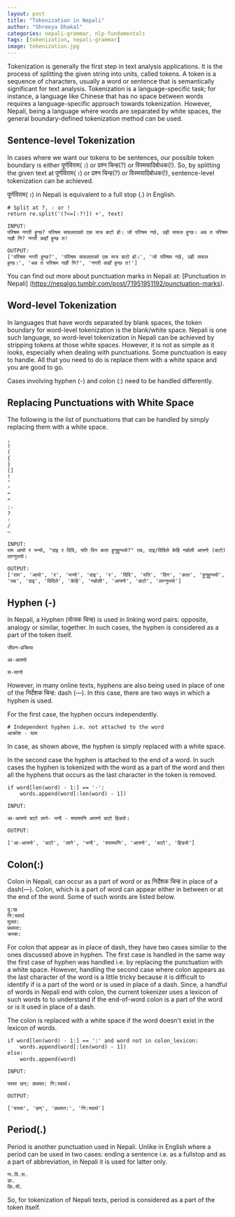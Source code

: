 ```yaml
---
layout: post
title: "Tokenization in Nepali"
author: "Shreeya Dhakal"
categories: nepali-grammar, nlp-fundamentals
tags: [tokenization, nepali-grammar]
image: tokenization.jpg
---
```


Tokenization is generally the first step in text analysis applications. It is the process of splitting the given string into units, called tokens. A token is a sequence of characters, usually a word or sentence that is semantically significant for text analysis. Tokenization is a language-specific task; for instance, a language like Chinese that has no space between words requires a language-specific approach towards tokenization. However, Nepali, being a language where words are separated by white spaces, the general boundary-defined tokenization method can be used.

## Sentence-level Tokenization

In cases where we want our tokens to be sentences, our possible token boundary is either पूर्णविराम(।) or प्रश्न चिन्ह(?) or विस्मयादिबोधक(!). So, by splitting the given text at पूर्णविराम(।) or प्रश्न चिन्ह(?) or विस्मयादिबोधक(!), sentence-level tokenization can be achieved.

पूर्णविराम(।) in Nepali is equivalent to a full stop (.) in English.

```
# Split at ?, । or !
return re.split('(?<=[।?!]) +', text)

INPUT: 
परिश्रम नगरी हुन्छ? परिश्रम सफलताको एक मात्र बाटो हो। जो परिश्रम गर्छ, उही सफल हुन्छ। अब त परिश्रम गर्छौ नि? नगरी कहाँ हुन्छ त!

OUTPUT:
['परिश्रम नगरी हुन्छ?', 'परिश्रम सफलताको एक मात्र बाटो हो।', 'जो परिश्रम गर्छ, उही सफल हुन्छ।', 'अब त परिश्रम गर्छौ नि?', 'नगरी कहाँ हुन्छ त!']
```

You can find out more about punctuation marks in Nepali at: [Punctuation in Nepali] (https://nepalgo.tumblr.com/post/71951951192/punctuation-marks).

## Word-level Tokenization

In languages that have words separated by blank spaces, the token boundary for word-level tokenization is the blank/white space. Nepali is one such language, so word-level tokenization in Nepali can be achieved by stripping tokens at those white spaces. However, it is not as simple as it looks, especially when dealing with punctuations. Some punctuation is easy to handle. All that you need to do is replace them with a white space and you are good to go.

Cases involving hyphen (-) and colon (:) need to be handled differently.

## Replacing Punctuations with White Space

The following is the list of punctuations that can be handled by simply replacing them with a white space.
```
,
)
(
{
}
[]
!
‘
’
“
”
:-
?
।
/
—
```

```
INPUT:
राम आयो र भन्यो, "दाइ र दिदि, यति दिन कता हुनुहुन्थ्यो?" तब, दाइ/दिदिले केहि नबोली आफ्नो (बाटो) लाग्नुभयो।

OUTPUT:
['राम', 'आयो', 'र', 'भन्यो', 'दाइ', 'र', 'दिदि', 'यति', 'दिन', 'कता', 'हुनुहुन्थ्यो', 'तब', 'दाइ', 'दिदिले', 'केहि', 'नबोली', 'आफ्नो', 'बाटो', 'लाग्नुभयो']
```

## Hyphen (-)

In Nepali, a Hyphen (योजक चिन्ह) is used in linking word pairs: opposite, analogy or similar, together. In such cases, the hyphen is considered as a part of the token itself.

```
जीवन-प्रक्रिया

आ-आफ्नो

स-सानो
```

However, in many online texts, hyphens are also being used in place of one of the निर्देशक चिन्ह: dash (—). In this case, there are two ways in which a hyphen is used.

For the first case, the hyphen occurs independently.

```
# Independent hyphen i.e. not attached to the word
आक्रोश - घाम
```
In case, as shown above, the hyphen is simply replaced with a white space. 

In the second case the hyphen is attached to the end of a word. In such cases the hyphen is tokenized with the word as a part of the word and then all the hyphens that occurs as the last character in the token is removed.

```
if word[len(word) - 1:] == '-':
    words.append(word[:len(word) - 1])

```

```
INPUT: 

आ-आफ्नो बाटो लागे- भन्दै - श्यामपनि आफ्नो बाटो हिड्यो।

OUTPUT:

['आ-आफ्नो', 'बाटो', 'लागे', 'भन्दै', 'श्यामपनि', 'आफ्नो', 'बाटो', 'हिड्यो']
```

## Colon(:)

Colon in Nepali, can occur as a part of word or as निर्देशक चिन्ह in place of a dash(—). Colon, which is a part of word can appear either in between or at the end of the word. Some of such words are listed below.
```
दु:ख
नि:स्वार्थ
मूलत:
प्रथमत:
क्रमश:
```
For colon that appear as in place of dash, they have two cases similar to the ones discussed above in hyphen. The first case is handled in the same way the first case of hyphen was handled i.e. by replacing the punctuation with a white space. However, handling the second case where colon appears as the last character of the word is a little tricky because it is difficult to identify if is a part of the word or is used in place of a dash. Since, a handful of words in Nepali end with colon, the current tokenizer uses a lexicon of such words to to understand if the end-of-word colon is a part of the word or is it used in place of a dash. 

The colon is replaced with a white space if the word doesn't exist in the lexicon of words.
```
if word[len(word) - 1:] == ':' and word not in colon_lexicon:
    words.append(word[:len(word) - 1])
else:
    words.append(word)
```
```
INPUT:

यस्ता छन्: प्रथमत: नि:स्वार्थ।

OUTPUT: 

['यस्ता', 'छन्', 'प्रथमत:', 'नि:स्वार्थ']
```

## Period(.)

Period is another punctuation used in Nepali. Unlike in English where a period can be used in two cases: ending a sentence i.e. as a fullstop and as a part of abbreviation, in Nepali it is used for latter only. 
```
गा.वि.स.
डा.
कि.मी.
```
So, for tokenization of Nepali texts, period is considered as a part of the token itself.

